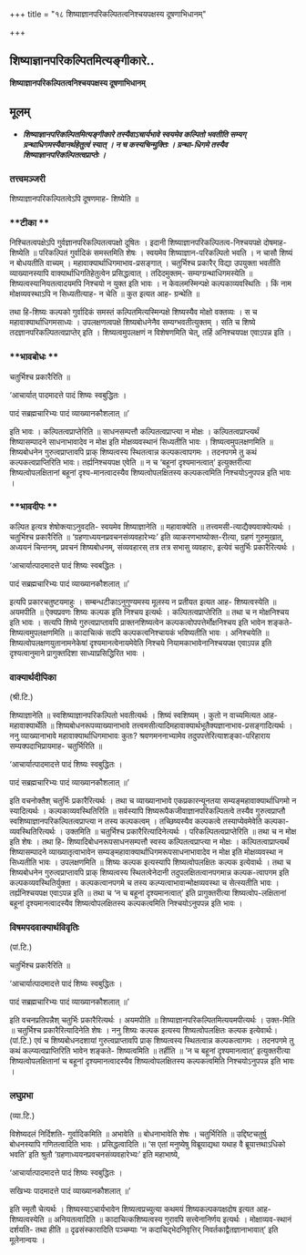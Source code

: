 +++
title = "१८ शिष्याज्ञानपरिकल्पितत्वनिश्चयपक्षस्य दूषणाभिधानम्"

+++


## शिष्याज्ञानपरिकल्पितमित्यङ्गीकारे..

**शिष्याज्ञानपरिकल्पितत्वनिश्चयपक्षस्य दूषणाभिधानम्**

## **मूलम्**

- ***शिष्याज्ञानपरिकल्पितमित्यङ्गीकारे तस्यैवाऽचार्यभावे स्वयमेव कल्पितो भवतीति सम्यग् ग्रन्थाधिगमस्यैवानर्थहेतुत्वं स्यात् । न च कस्यचिन्मुक्तिः । ग्रन्था-धिगमे तस्यैव शिष्याज्ञानपरिकल्पितत्वप्राप्तेः ।***

### **तत्त्वमञ्जरी**

शिष्याज्ञानपरिकल्पितत्वेऽपि दूषणमाह- शिष्येति ॥

### **टीका **

निश्चितत्वपक्षेऽपि गुर्वज्ञानपरिकल्पितत्वपक्षो दूषितः । इदानी शिष्याज्ञानपरिकल्पितत्व-निश्चयपक्षे दोषमाह- शिष्येति ॥ परिकल्पितं गुर्वादिकं समस्तमिति शेषः । स्वयमेव शिष्याज्ञान-परिकल्पितो भवति । न चासौ शिष्यं न बोधयतीति वाच्यम् । महावाक्यार्थाधिगमाभाव-प्रसङ्गात् । चतुर्भिश्च प्रकारैर् विद्या उपयुक्ता भवतीति व्याख्यानस्यापि वाक्यार्थाधिगतिहेतुत्वेन प्रसिद्धत्वात् । तदिदमुक्तम्- सम्यग्ग्रन्थाधिगमस्येति ॥ शिष्यत्वस्यानियतत्वादयमपि निश्चयो न युक्त इति भावः । न केवलमस्मिन्पक्षे कल्पकाव्यवस्थितिः । किं नाम मोक्षव्यवस्थाऽपि न सिध्यतीत्याह- न चेति ॥ कुत इत्यत आह- ग्रन्थेति ॥

तथा हि-शिष्यः कल्पको गुर्वादिकं समस्तं कल्पितमित्यस्मिन्पक्षे शिष्यस्यैव मोक्षो वक्तव्यः । स च महावाक्यार्थाधिगमसाध्यः । उपलक्षणत्वपक्षे शिष्यबोधनेनैव सम्यग्भवतीत्युक्तम् । सति च शिष्ये तदज्ञानपरिकल्पितत्वप्राप्तेर् इति । शिष्यत्वमुपलक्षणं न विशेषणमिति चेत्, तर्हि अनिश्चयपक्ष एवाऽपन्न इति ।

### **भावबोधः **

चतुर्भिश्च प्रकारैरिति ॥

‘आचार्यात् पादमादत्ते पादं शिष्यः स्वबुद्धितः ।

पादं सब्रह्मचारिभ्यः पादं व्याख्यानकौशलात् ॥’

इति भावः । कल्पितत्वप्राप्तेरिति ॥ साधनसम्पत्तौ कल्पितत्वप्राप्त्या न मोक्षः । कल्पितत्वप्राप्त्यर्थं शिष्यासम्पादने साधनाभावादेव न मोक्ष इति मोक्षव्यवस्थानं सिध्यतीति भावः । शिष्यत्वमुपलक्षणमिति ॥ शिष्यबोधनेन गुरुत्वप्राप्तावपि प्राक् शिष्यत्वस्य स्थितत्वान्न कल्पकत्वापगमः । तदनपगमे तु कथं कल्पकत्वप्राप्तिरिति भावः। तर्ह्यनिश्चयपक्ष एवेति ॥ न च ‘बहूनां दृश्यमानत्वात्’ इत्युक्तरीत्या शिष्यत्वोपलक्षितानां बहूनां दृश्य-मानत्वादस्यैव शिष्यत्वोपलक्षितस्य कल्पकत्वमिति निश्चयोऽनुपपन्न इति भावः ।

### **भावदीपः **

कल्पित इत्यत्र शेषोक्त्याऽनुवदति- स्वयमेव शिष्याज्ञानेति ॥ महावाक्येति ॥ तत्त्वमसी-त्याद्यैक्यवाक्येत्यर्थः । चतुर्भिश्च प्रकारैरिति ॥ ‘ग्रहणाध्ययनप्रवचनसंव्यवहारेभ्यः’ इति व्याकरणभाष्योक्त-रीत्या, ग्रहणं गुरुमुखात्, अध्ययनं चिन्तनम्, प्रवचनं शिष्यबोधनम्, संव्यवहारस् तत्र तत्र सभासु व्यवहारः, इत्येवं चतुर्भिः प्रकारैरित्यर्थः ।

‘आचार्यात्पादमादत्ते पादं शिष्यः स्वबद्धितः ।

पादं सब्रह्मचारिभ्यः पादं व्याख्यानकौशलात् ॥’

इत्यपि प्रकारचतुष्टयमाहुः । सम्बन्धटीकाऽनुगुण्यमस्य मूलस्य न प्रतीयत इत्यत आह- शिष्यत्वस्येति ॥ अयमपीति ॥ ऐक्यप्रवणः शिष्यः कल्पक इति निश्चय इत्यर्थः । कल्पितत्वप्राप्तेरिति ॥ तथा च न मोक्षनिश्चय इति भावः । सत्यपि शिष्ये गुरुत्वप्राप्तावपि प्राक्तनशिष्यत्वेन कल्पकत्वोपपत्तेर्मोक्षनिश्चय इति भावेन शङ्कते- शिष्यत्वमुपलक्षणमिति ॥ कादाचित्कं सदपि कल्पकत्वनिश्चायकं भविष्यतीति भावः । अनिश्चयेति ॥ शिष्यत्वोपलक्षणयुतानामनेकेषां दृश्यमानत्वेनायमेवेति निश्चये नियामकाभावेनानिश्चयपक्ष एवाऽपन्न इति दृश्यत्वानुमाने प्रागुक्तदिशा साध्याप्रसिद्धिरित भावः ।

### **वाक्यार्थदीपिका**

(श्री.टि.)

शिष्याज्ञानेति ॥ स्वशिष्याज्ञानपरिकल्पितो भवतीत्यर्थः । शिष्यं स्वशिष्यम् । कुतो न वाच्यमित्यत आह- महावाक्यार्थेति ॥ शिष्यबोधनरूपव्याख्यानाभावे तत्त्वमसीत्यादिमहावाक्यार्थभूतैक्यज्ञानाभाव-प्रसङ्गादित्यर्थः । ननु व्याख्यानाभावे महावाक्यार्थाधिगमाभावः कुतः? श्रवणमननाभ्यामेव तदुपपत्तेरित्याशङ्का-परिहाराय सम्यक्पदाभिप्रायमाह- चतुर्भिरिति ॥

‘आचार्यात्पादमादत्ते पादं शिष्यः स्वबुद्धितः ।

पादं सब्रह्मचारिभ्यः पादं व्याख्यानकौशलात् ॥’

इति वचनोक्तैश् चतुर्भिः प्रकारैरित्यर्थः । तथा च व्याख्यानाभावे एकप्रकारन्यूनतया सम्यङ्महावाक्यार्थाधिगमो न स्यादित्यर्थः । कल्पकाव्यवस्थितिरिति ॥ सर्वस्यापि शिष्यरूपैकजीवाज्ञानपरिकल्पितत्वे तस्यैव गुरुत्वप्राप्तौ स्वशिष्याज्ञानपरिकल्पितत्वप्राप्त्या न तस्य कल्पकत्वम् । तच्छिष्यस्यैव कल्पकत्वे तस्याप्येवमेवेति कल्पका-व्यवस्थितिरित्यर्थः । उक्तमिति ॥ चतुर्भिश्च प्रकारैरित्यादिनेत्यर्थः । परिकल्पितत्वप्राप्तेरिति ॥ तथा च न मोक्ष इति शेषः । तथा हि- शिष्यादिबोधनरूपसाधनसम्पत्तौ स्वस्य कल्पितत्वप्राप्त्या न मोक्षः । कल्पितत्वाप्राप्त्यर्थं शिष्यासम्पादने व्याख्यातृत्वाभावेन सम्यङ्महावाक्यार्थाधिगमरूपसाधनाभावादेव न मोक्ष इति मोक्षव्यवस्था न सिध्यतीति भावः । उपलक्षणमिति ॥ शिष्यः कल्पक इत्यस्यापि शिष्यत्वोपलक्षितः कल्पक इत्येवार्थः । तथा च शिष्यबोधनेन गुरुत्वप्राप्तावपि प्राक् शिष्यत्वस्य स्थितत्वेनेदानी
तदुपलक्षितत्वानपगमान्न कल्पक-त्वापगम इति कल्पकव्यवस्थितिर्युक्ता । कल्पकत्वानपगमे च तस्य कल्प्यत्वाभावान्मोक्षव्यवस्था च सेत्स्यतीति भावः । तर्ह्यनिश्चयपक्ष एवाऽपन्न इति ॥ तथा च ‘न च बहूनां दृश्यमानत्वात्’ इति प्रागुक्तरीत्या शिष्यत्वोप-लक्षितानां बहूनां दृश्यमानत्वादस्यैव शिष्यत्वोपलक्षितस्य कल्पकत्वमिति निश्चयोऽनुपपन्न इति भावः ।

### **विषमपदवाक्यार्थविवृतिः**

(पां.टि.)

चतुर्भिश्च प्रकारैरिति ॥

‘आचार्यात्पादमादत्ते पादं शिष्यः स्वबुद्धितः ।

पादं सब्रह्मचारिभ्यः पादं व्याख्यानकौशलात् ॥’

इति वचनप्रतिपन्नैश् चतुर्भिः प्रकारैरित्यर्थः । अयमपीति ॥ शिष्याज्ञानपरिकल्पितमित्ययमपीत्यर्थः । उक्त-मिति ॥ चतुर्भिश्च प्रकारैरित्यादिनेति शेषः । ननु शिष्यः कल्पक इत्यस्य शिष्यत्वोपलक्षितः कल्पक इत्येवार्थः। (पां.टि.) एवं च शिष्यबोधनदशायां गुरुत्वप्राप्तावपि प्राक् शिष्यत्वस्य स्थितत्वान्न कल्पकत्वागमः । तदनपगमे तु कथं कल्प्यत्वप्राप्तिरिति भावेन शङ्कते- शिष्यत्वमिति ॥ तर्हीति ॥ ‘न च बहूनां दृश्यमानत्वात्’ इत्युक्तरीत्या शिष्यत्वोपलक्षितानां च बहूनां दृश्यमानत्वादस्यैव शिष्यत्वोपलक्षितस्य कल्पकत्वमिति निश्चयोऽनुपपन्न इति भावः ।

### **लघुप्रभा**

(व्या.टि.)

विशेष्यदलं निर्दिशति- गुर्वादिकमिति ॥ अभावेति ॥ बोधनाभावेति शेषः । चतुर्भिरिति ॥ उद्दिष्टचतुर्षु बोधनस्यापि गणितत्वादिति भावः । प्रसिद्धत्वादिति ॥ ‘स एतां मनुष्येषु विब्रूयाद्यथा यथाह वै ब्रूयात्तथाऽधिको भवति’ इति श्रुतौ ‘ग्रहणाध्ययनप्रवचनसंव्यवहारेभ्यः’ इति महाभाष्ये,

‘आचार्यात्पादमादत्ते पादं शिष्यः स्वबुद्धितः ।

सखिभ्यः पादमादत्ते पादं व्याख्यानकौशलात् ॥’

इति स्मृतौ चेत्यर्थः । शिष्यस्याऽचार्यभावेन शिष्यत्वप्रच्युत्या कथमयं शिष्यकल्पकपक्षदोष इत्यत आह- शिष्यत्वस्येति ॥ अनियतत्वादिति ॥ कादाचित्कशिष्यत्वस्य गुरावपि सत्त्वेनानिर्णय इत्यर्थः । मोक्षाव्यव-स्थानं दर्शयति- तथा हीति ॥ दृढसंस्कारादिति पञ्चम्याः ‘न कदाचिद्भेदनिवृत्तिर् निवर्तकाद्वैतज्ञानाभावात्’ इति मूलेनान्वयः ।


